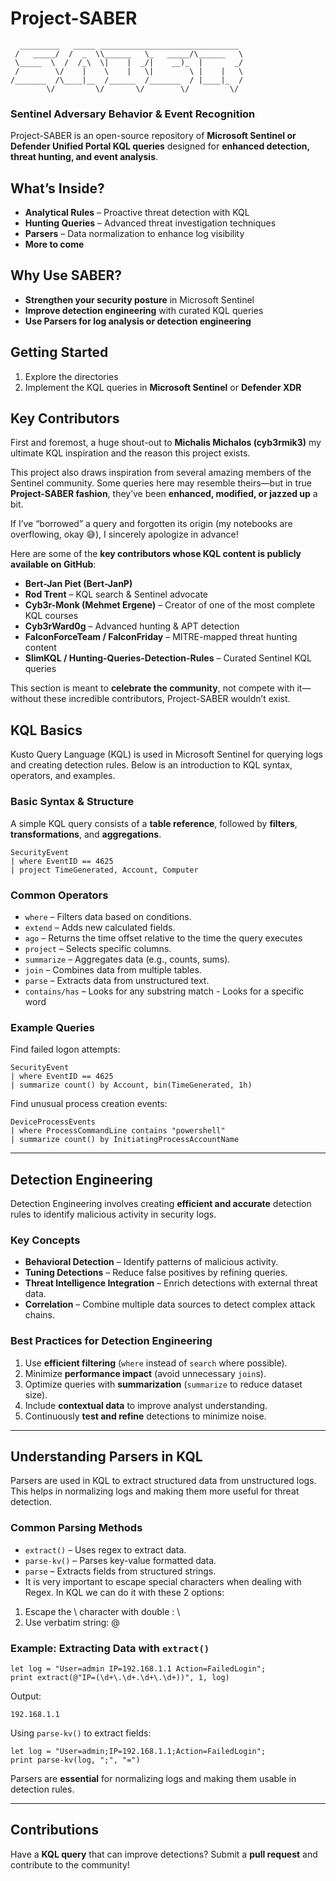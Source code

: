 # **Project-SABER**   
```
  _________   _____ _______________________________  
 /   _____/  /  _  \\______   \_   _____/\______   \  
 \_____  \  /  /_\  \|    |  _/|    __)_  |       _/  
 /        \/    |    \    |   \|        \ |    |   \  
/_______  /\____|__  /______  /_______  / |____|_  /  
        \/         \/       \/        \/         \/   
```
### **Sentinel Adversary Behavior & Event Recognition**  

Project-SABER is an open-source repository of **Microsoft Sentinel or Defender Unified Portal KQL queries** designed for **enhanced detection, threat hunting, and event analysis**.  

##  **What’s Inside?**  
- **Analytical Rules** – Proactive threat detection with KQL  
- **Hunting Queries** – Advanced threat investigation techniques
- **Parsers** – Data normalization to enhance log visibility
- **More to come**

## **Why Use SABER?**  
- **Strengthen your security posture** in Microsoft Sentinel  
- **Improve detection engineering** with curated KQL queries
- **Use Parsers for log analysis or detection engineering** 

## **Getting Started**  
1. Explore the directories
2. Implement the KQL queries in **Microsoft Sentinel** or  **Defender XDR**

## **Key Contributors**  
First and foremost, a huge shout-out to **Michalis Michalos (cyb3rmik3)** my ultimate KQL inspiration and the reason this project exists. 

This project also draws inspiration from several amazing members of the Sentinel community. Some queries here may resemble theirs—but in true **Project-SABER fashion**, they’ve been **enhanced, modified, or jazzed up** a bit.  

If I’ve “borrowed” a query and forgotten its origin (my notebooks are overflowing, okay 😅), I sincerely apologize in advance!  

Here are some of the **key contributors whose KQL content is publicly available on GitHub**:

- **Bert-Jan Piet (Bert-JanP)** 
- **Rod Trent** – KQL search & Sentinel advocate  
- **Cyb3r-Monk (Mehmet Ergene)** – Creator of one of the most complete KQL courses  
- **Cyb3rWard0g** – Advanced hunting & APT detection  
- **FalconForceTeam / FalconFriday** – MITRE-mapped threat hunting content  
- **SlimKQL / Hunting-Queries-Detection-Rules** – Curated Sentinel KQL queries  

This section is meant to **celebrate the community**, not compete with it—without these incredible contributors, Project-SABER wouldn’t exist.  

##  **KQL Basics**  
Kusto Query Language (KQL) is used in Microsoft Sentinel for querying logs and creating detection rules. Below is an introduction to KQL syntax, operators, and examples.

### **Basic Syntax & Structure**  
A simple KQL query consists of a **table reference**, followed by **filters**, **transformations**, and **aggregations**.

```kql
SecurityEvent
| where EventID == 4625
| project TimeGenerated, Account, Computer
```

### **Common Operators**  
- `where` – Filters data based on conditions.
- `extend` – Adds new calculated fields.
- `ago` – Returns the time offset relative to the time the query executes
- `project` – Selects specific columns.
- `summarize` – Aggregates data (e.g., counts, sums).
- `join` – Combines data from multiple tables.
- `parse` – Extracts data from unstructured text.
- `contains/has` – Looks for any substring match - Looks for a specific word

### **Example Queries**  
Find failed logon attempts:
```kql
SecurityEvent
| where EventID == 4625
| summarize count() by Account, bin(TimeGenerated, 1h)
```

Find unusual process creation events:
```kql
DeviceProcessEvents
| where ProcessCommandLine contains "powershell"
| summarize count() by InitiatingProcessAccountName
```

---

##  **Detection Engineering**  
Detection Engineering involves creating **efficient and accurate** detection rules to identify malicious activity in security logs. 

### **Key Concepts**  
- **Behavioral Detection** – Identify patterns of malicious activity.
- **Tuning Detections** – Reduce false positives by refining queries.
- **Threat Intelligence Integration** – Enrich detections with external threat data.
- **Correlation** – Combine multiple data sources to detect complex attack chains.

### **Best Practices for Detection Engineering**  
1. Use **efficient filtering** (`where` instead of `search` where possible).
2. Minimize **performance impact** (avoid unnecessary `join`s).
3. Optimize queries with **summarization** (`summarize` to reduce dataset size).
4. Include **contextual data** to improve analyst understanding.
5. Continuously **test and refine** detections to minimize noise.

---

##  **Understanding Parsers in KQL**  
Parsers are used in KQL to extract structured data from unstructured logs. This helps in normalizing logs and making them more useful for threat detection.

### **Common Parsing Methods**  
- `extract()` – Uses regex to extract data.
- `parse-kv()` – Parses key-value formatted data.
- `parse` – Extracts fields from structured strings.
- It is very important to escape special characters when dealing with Regex. In KQL we can do it with these 2 options:
  
1. Escape the \ character with double \: \\
2. Use verbatim string: @

### **Example: Extracting Data with `extract()`**  
```kql
let log = "User=admin IP=192.168.1.1 Action=FailedLogin";
print extract(@"IP=(\d+\.\d+.\d+\.\d+))", 1, log)
```
Output:
```
192.168.1.1
```

Using `parse-kv()` to extract fields:
```kql
let log = "User=admin;IP=192.168.1.1;Action=FailedLogin";
print parse-kv(log, ";", "=")
```

Parsers are **essential** for normalizing logs and making them usable in detection rules.

---

## **Contributions**  
Have a **KQL query** that can improve detections? Submit a **pull request** and contribute to the community!  
